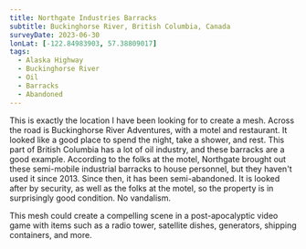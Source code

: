 ```yaml
---
title: Northgate Industries Barracks
subtitle: Buckinghorse River, British Columbia, Canada
surveyDate: 2023-06-30
lonLat: [-122.84983903, 57.38809017]
tags:
  - Alaska Highway
  - Buckinghorse River
  - Oil
  - Barracks
  - Abandoned
---
```


This is exactly the location I have been looking for to create a mesh. Across the road is Buckinghorse River Adventures, with a motel and restaurant. It looked like a good place to spend the night, take a shower, and rest. This part of British Columbia has a lot of oil industry, and these barracks are a good example. According to the folks at the motel, Northgate brought out these semi-mobile industrial barracks to house personnel, but they haven't used it since 2013. Since then, it has been semi-abandoned. It is looked after by security, as well as the folks at the motel, so the property is in surprisingly good condition. No vandalism.

This mesh could create a compelling scene in a post-apocalyptic video game with items such as a radio tower, satellite dishes, generators, shipping containers, and more.
